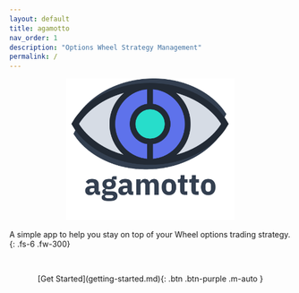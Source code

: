 ```yaml
---
layout: default
title: agamotto
nav_order: 1
description: "Options Wheel Strategy Management"
permalink: /
---
```



<p align="center">
    <img src="https://raw.githubusercontent.com/chrischow/agamotto/main/project/static/img/agamotto_with_word.png" width="300">
</p>

A simple app to help you stay on top of your Wheel options trading strategy.
{: .fs-6 .fw-300}

<br>

<p align="center">
    <span class="fs-5 text-center">
    [Get Started](getting-started.md){: .btn .btn-purple .m-auto }
    </span>
</p>